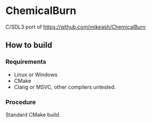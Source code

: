 # ChemicalBurn
C/SDL3 port of https://github.com/mikeash/ChemicalBurn

## How to build

### Requirements
- Linux or Windows
- CMake
- Clang or MSVC, other compilers untested.

### Procedure
Standard CMake build.
